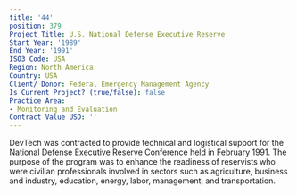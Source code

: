 ```yaml
---
title: '44'
position: 379
Project Title: U.S. National Defense Executive Reserve
Start Year: '1989'
End Year: '1991'
ISO3 Code: USA
Region: North America
Country: USA
Client/ Donor: Federal Emergency Management Agency
Is Current Project? (true/false): false
Practice Area:
- Monitoring and Evaluation
Contract Value USD: ''
---
```


DevTech was contracted to provide technical and logistical support for the National Defense Executive Reserve Conference held in February 1991. The purpose of the program was to enhance the readiness of reservists who were civilian professionals involved in sectors such as agriculture, business and industry, education, energy, labor, management, and transportation.
